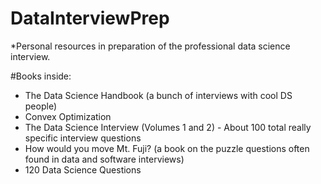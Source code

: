 # DataInterviewPrep
*Personal resources in preparation of the professional data science interview.

#Books inside:
- The Data Science Handbook (a bunch of interviews with cool DS people)
- Convex Optimization
- The Data Science Interview (Volumes 1 and 2) - About 100 total really specific interview questions
- How would you move Mt. Fuji? (a book on the puzzle questions often found in data and software interviews)
- 120 Data Science Questions
